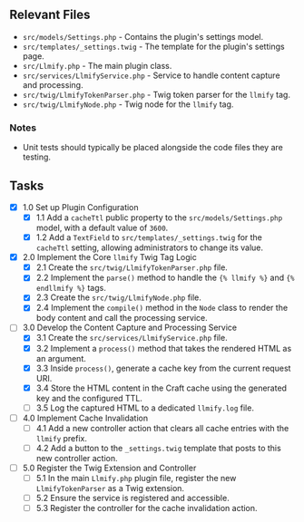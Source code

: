 ## Relevant Files

- `src/models/Settings.php` - Contains the plugin's settings model.
- `src/templates/_settings.twig` - The template for the plugin's settings page.
- `src/Llmify.php` - The main plugin class.
- `src/services/LlmifyService.php` - Service to handle content capture and processing.
- `src/twig/LlmifyTokenParser.php` - Twig token parser for the `llmify` tag.
- `src/twig/LlmifyNode.php` - Twig node for the `llmify` tag.

### Notes

- Unit tests should typically be placed alongside the code files they are testing.

## Tasks

- [x] 1.0 Set up Plugin Configuration
  - [x] 1.1 Add a `cacheTtl` public property to the `src/models/Settings.php` model, with a default value of `3600`.
  - [x] 1.2 Add a `TextField` to `src/templates/_settings.twig` for the `cacheTtl` setting, allowing administrators to change its value.
- [x] 2.0 Implement the Core `llmify` Twig Tag Logic
  - [x] 2.1 Create the `src/twig/LlmifyTokenParser.php` file.
  - [x] 2.2 Implement the `parse()` method to handle the `{% llmify %}` and `{% endllmify %}` tags.
  - [x] 2.3 Create the `src/twig/LlmifyNode.php` file.
  - [x] 2.4 Implement the `compile()` method in the `Node` class to render the body content and call the processing service.
- [ ] 3.0 Develop the Content Capture and Processing Service
  - [x] 3.1 Create the `src/services/LlmifyService.php` file.
  - [x] 3.2 Implement a `process()` method that takes the rendered HTML as an argument.
  - [x] 3.3 Inside `process()`, generate a cache key from the current request URI.
  - [x] 3.4 Store the HTML content in the Craft cache using the generated key and the configured TTL.
  - [ ] 3.5 Log the captured HTML to a dedicated `llmify.log` file.
- [ ] 4.0 Implement Cache Invalidation
  - [ ] 4.1 Add a new controller action that clears all cache entries with the `llmify` prefix.
  - [ ] 4.2 Add a button to the `_settings.twig` template that posts to this new controller action.
- [ ] 5.0 Register the Twig Extension and Controller
  - [ ] 5.1 In the main `Llmify.php` plugin file, register the new `LlmifyTokenParser` as a Twig extension.
  - [ ] 5.2 Ensure the service is registered and accessible.
  - [ ] 5.3 Register the controller for the cache invalidation action.
